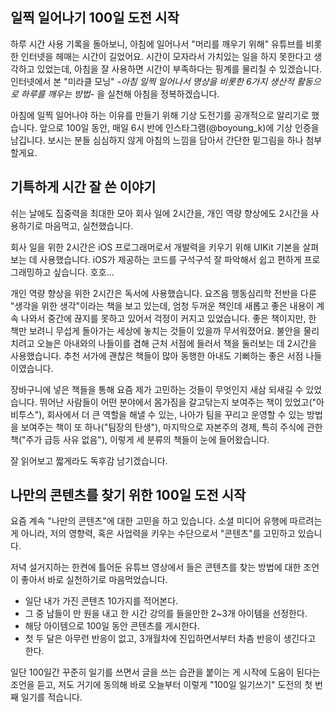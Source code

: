 ## 일찍 일어나기 100일 도전 시작

하루 시간 사용 기록을 돌아보니, 아침에 일어나서 "머리를 깨우기 위해" 유튜브를 비롯한 인터넷을 헤매는 시간이 길었어요.
시간이 모자라서 가치있는 일을 하지 못한다고 생각하고 있었는데, 아침을 잘 사용하면 시간이 부족하다는 핑계를 물리칠 수 있겠습니다.
인터넷에서 본 "미라클 모닝" *-아침 일찍 일어나서 명상을 비롯한 6가지 생산적 활동으로 하루를 깨우는 방법-* 을 실천해 아침을 정복하겠습니다.

아침에 일찍 일어나야 하는 이유를 만들기 위해 기상 도전기를 공개적으로 알리기로 했습니다.
앞으로 100일 동안, 매일 6시 반에 인스타그램(@boyoung_k)에 기상 인증을 남깁니다. 
보시는 분들 심심하지 않게 아침의 느낌을 담아서 간단한 밑그림을 하나 첨부할게요.

## 기특하게 시간 잘 쓴 이야기

쉬는 날에도 집중력을 최대한 모아 회사 일에 2시간을, 개인 역량 향상에도 2시간을 사용하기로 마음먹고, 실천했습니다.

회사 일을 위한 2시간은 iOS 프로그래머로서 개발력을 키우기 위해 UIKit 기본을 살펴보는 데 사용했습니다.
iOS가 제공하는 코드를 구석구석 잘 파악해서 쉽고 편하게 프로그래밍하고 싶습니다. 호호...

개인 역량 향상을 위한 2시간은 독서에 사용했습니다. 
요즈음 행동심리학 전반을 다룬 "생각을 위한 생각"이라는 책을 보고 있는데, 엄청 두꺼운 책인데 새롭고 좋은 내용이 계속 나와서 중간에 끊지를 못하고 있어서 걱정이 커지고 있었습니다. 좋은 책이지만, 한 책만 보려니 무섭게 돌아가는 세상에 놓치는 것들이 있을까 무서워졌어요.
불안을 물리치려고 오늘은 아내와의 나들이를 겸해 근처 서점에 들러서 책을 둘러보는 데 2시간을 사용했습니다.
추천 서가에 괜찮은 책들이 많아 동행한 아내도 기뻐하는 좋은 서점 나들이였습니다.

장바구니에 넣은 책들을 통해 요즘 제가 고민하는 것들이 무엇인지 새삼 되새길 수 있었습니다.
뛰어난 사람들이 어떤 분야에서 몸가짐을 갈고닦는지 보여주는 책이 있었고("아비투스"),
회사에서 더 큰 역할을 해낼 수 있는, 나아가 팀을 꾸리고 운영할 수 있는 방법을 보여주는 책이 또 하나("팀장의 탄생"),
마지막으로 자본주의 경제, 특히 주식에 관한 책("주가 급등 사유 없음"), 이렇게 세 분류의 책들이 눈에 들어왔습니다.

잘 읽어보고 짧게라도 독후감 남기겠습니다.

## 나만의 콘텐츠를 찾기 위한 100일 도전 시작

요즘 계속 "나만의 콘텐츠"에 대한 고민을 하고 있습니다.
소셜 미디어 유행에 따르려는 게 아니라, 저의 영향력, 혹은 사업력을 키우는 수단으로서 "콘텐츠"를 고민하고 있습니다.

저녁 설거지하는 한켠에 틀어둔 유튜브 영상에서 들은 콘텐츠를 찾는 방법에 대한 조언이 좋아서 바로 실천하기로 마음먹었습니다.

- 일단 내가 가진 콘텐츠 10가지를 적어본다.
- 그 중 남들이 만 원을 내고 한 시간 강의를 들을만한 2~3개 아이템을 선정한다.
- 해당 아이템으로 100일 동안 콘텐츠를 게시한다.
- 첫 두 달은 아무런 반응이 없고, 3개월차에 진입하면서부터 차츰 반응이 생긴다고 한다.

일단 100일간 꾸준히 일기를 쓰면서 글을 쓰는 습관을 붙이는 게 시작에 도움이 된다는 조언을 듣고,
저도 거기에 동의해 바로 오늘부터 이렇게 "100일 일기쓰기" 도전의 첫 번째 일기를 적습니다.
